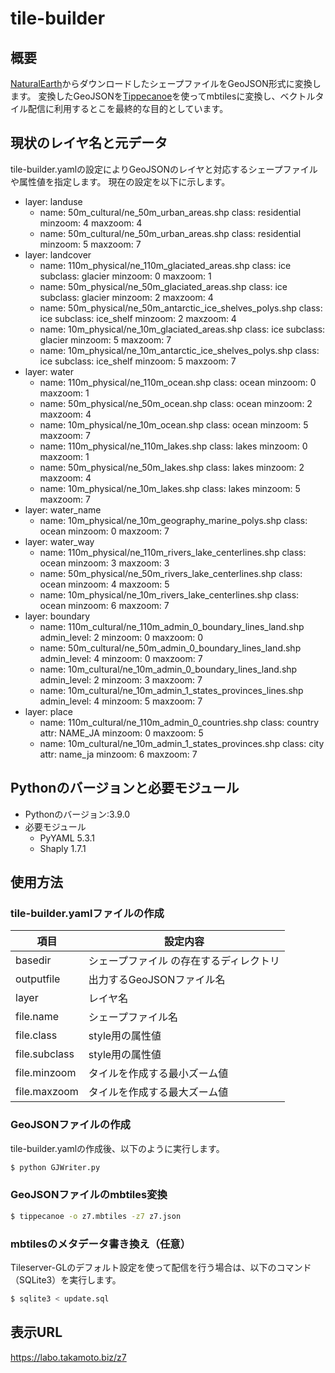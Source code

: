 # tile-builder
## 概要

[NaturalEarth](https://www.naturalearthdata.com)からダウンロードしたシェープファイルをGeoJSON形式に変換します。
変換したGeoJSONを[Tippecanoe](https://github.com/mapbox/tippecanoe)を使ってmbtilesに変換し、ベクトルタイル配信に利用するとこを最終的な目的としています。

## 現状のレイヤ名と元データ

tile-builder.yamlの設定によりGeoJSONのレイヤと対応するシェープファイルや属性値を指定します。
現在の設定を以下に示します。

  - layer: landuse
    - name: 50m_cultural/ne_50m_urban_areas.shp
      class: residential
      minzoom: 4
      maxzoom: 4
    - name: 50m_cultural/ne_50m_urban_areas.shp
      class: residential
      minzoom: 5
      maxzoom: 7
  - layer: landcover
    - name: 110m_physical/ne_110m_glaciated_areas.shp
      class: ice
      subclass: glacier
      minzoom: 0
      maxzoom: 1
    - name: 50m_physical/ne_50m_glaciated_areas.shp
      class: ice
      subclass: glacier
      minzoom: 2
      maxzoom: 4
    - name: 50m_physical/ne_50m_antarctic_ice_shelves_polys.shp
      class: ice
      subclass: ice_shelf
      minzoom: 2
      maxzoom: 4
    - name: 10m_physical/ne_10m_glaciated_areas.shp
      class: ice
      subclass: glacier
      minzoom: 5
      maxzoom: 7
    - name: 10m_physical/ne_10m_antarctic_ice_shelves_polys.shp
      class: ice
      subclass: ice_shelf
      minzoom: 5
      maxzoom: 7
  - layer: water
    - name: 110m_physical/ne_110m_ocean.shp
      class: ocean
      minzoom: 0
      maxzoom: 1
    - name: 50m_physical/ne_50m_ocean.shp
      class: ocean
      minzoom: 2
      maxzoom: 4
    - name: 10m_physical/ne_10m_ocean.shp
      class: ocean
      minzoom: 5
      maxzoom: 7
    - name: 110m_physical/ne_110m_lakes.shp
      class: lakes
      minzoom: 0
      maxzoom: 1
    - name: 50m_physical/ne_50m_lakes.shp
      class: lakes
      minzoom: 2
      maxzoom: 4
    - name: 10m_physical/ne_10m_lakes.shp
      class: lakes
      minzoom: 5
      maxzoom: 7
  - layer: water_name
    - name: 10m_physical/ne_10m_geography_marine_polys.shp
      class: ocean
      minzoom: 0
      maxzoom: 7
  - layer: water_way
    - name: 110m_physical/ne_110m_rivers_lake_centerlines.shp
      class: ocean
      minzoom: 3
      maxzoom: 3
    - name: 50m_physical/ne_50m_rivers_lake_centerlines.shp
      class: ocean
      minzoom: 4
      maxzoom: 5
    - name: 10m_physical/ne_10m_rivers_lake_centerlines.shp
      class: ocean
      minzoom: 6
      maxzoom: 7
  - layer: boundary
    - name: 110m_cultural/ne_110m_admin_0_boundary_lines_land.shp
      admin_level: 2
      minzoom: 0
      maxzoom: 0
    - name: 50m_cultural/ne_50m_admin_0_boundary_lines_land.shp
      admin_level: 4
      minzoom: 0
      maxzoom: 7
    - name: 10m_cultural/ne_10m_admin_0_boundary_lines_land.shp
      admin_level: 2
      minzoom: 3
      maxzoom: 7
    - name: 10m_cultural/ne_10m_admin_1_states_provinces_lines.shp
      admin_level: 4
      minzoom: 5
      maxzoom: 7
  - layer: place
    - name: 110m_cultural/ne_110m_admin_0_countries.shp
      class: country
      attr: NAME_JA
      minzoom: 0
      maxzoom: 5
    - name: 10m_cultural/ne_10m_admin_1_states_provinces.shp
      class: city
      attr: name_ja
      minzoom: 6
      maxzoom: 7

## Pythonのバージョンと必要モジュール

* Pythonのバージョン:3.9.0
* 必要モジュール
  * PyYAML 5.3.1
  * Shaply 1.7.1

## 使用方法

### tile-builder.yamlファイルの作成

|項目|設定内容|
|----|----|
|basedir|シェープファイル の存在するディレクトリ|
|outputfile|出力するGeoJSONファイル名|
|layer|レイヤ名|
|file.name|シェープファイル名|
|file.class|style用の属性値|
|file.subclass|style用の属性値|
|file.minzoom|タイルを作成する最小ズーム値|
|file.maxzoom|タイルを作成する最大ズーム値|

### GeoJSONファイルの作成

tile-builder.yamlの作成後、以下のように実行します。

```sh
$ python GJWriter.py
```

### GeoJSONファイルのmbtiles変換

```sh
$ tippecanoe -o z7.mbtiles -z7 z7.json
```

### mbtilesのメタデータ書き換え（任意）

Tileserver-GLのデフォルト設定を使って配信を行う場合は、以下のコマンド（SQLite3）を実行します。

```sh
$ sqlite3 < update.sql
```

## 表示URL

https://labo.takamoto.biz/z7

